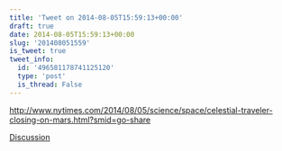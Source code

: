 ```yaml
---
title: 'Tweet on 2014-08-05T15:59:13+00:00'
draft: true
date: 2014-08-05T15:59:13+00:00
slug: '201408051559'
is_tweet: true
tweet_info:
  id: '496581178741125120'
  type: 'post'
  is_thread: False
---
```




<http://www.nytimes.com/2014/08/05/science/space/celestial-traveler-closing-on-mars.html?smid=go-share>

[Discussion](https://x.com/sytelus/status/496581178741125120)

